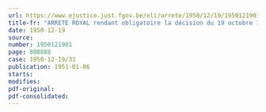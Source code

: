 ```yaml
---
url: https://www.ejustice.just.fgov.be/eli/arrete/1950/12/19/1950121901/justel
title-fr: "ARRETE ROYAL rendant obligatoire la décision du 19 octobre 1950 de la Commission paritaire nationale de l'industrie alimentaire"
date: 1950-12-19
source:
number: 1950121901
page: 888888
case: 1950-12-19/31
publication: 1951-01-06
starts:
modifies:
pdf-original:
pdf-consolidated:
---
```


